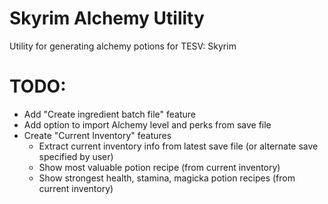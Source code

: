 # Skyrim Alchemy Utility
Utility for generating alchemy potions for TESV: Skyrim

# TODO:
- Add "Create ingredient batch file" feature
- Add option to import Alchemy level and perks from save file
- Create "Current Inventory" features
  - Extract current inventory info from latest save file (or alternate save specified by user)
  - Show most valuable potion recipe (from current inventory)
  - Show strongest health, stamina, magicka potion recipes (from current inventory)
